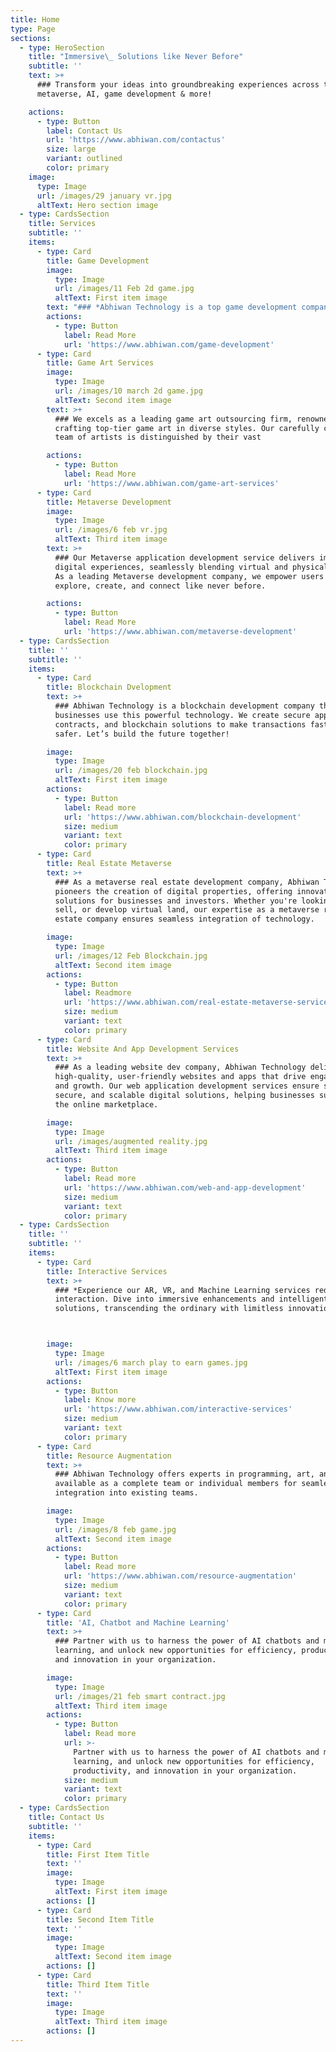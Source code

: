 ```yaml
---
title: Home
type: Page
sections:
  - type: HeroSection
    title: "Immersive\_ Solutions like Never Before"
    subtitle: ''
    text: >+
      ### Transform your ideas into groundbreaking experiences across the best
      metaverse, AI, game development & more!

    actions:
      - type: Button
        label: Contact Us
        url: 'https://www.abhiwan.com/contactus'
        size: large
        variant: outlined
        color: primary
    image:
      type: Image
      url: /images/29 january vr.jpg
      altText: Hero section image
  - type: CardsSection
    title: Services
    subtitle: ''
    items:
      - type: Card
        title: Game Development
        image:
          type: Image
          url: /images/11 Feb 2d game.jpg
          altText: First item image
        text: "### *Abhiwan Technology is a top game development company in India, blending creativity with technology to create engaging games. Our expert team uses the latest tools to build immersive worlds that players love. Among leading game development companies, we have a strong track record of turning game ideas into reality.*\_\n\n\n\n"
        actions:
          - type: Button
            label: Read More
            url: 'https://www.abhiwan.com/game-development'
      - type: Card
        title: Game Art Services
        image:
          type: Image
          url: /images/10 march 2d game.jpg
          altText: Second item image
        text: >+
          ### We excels as a leading game art outsourcing firm, renowned for
          crafting top-tier game art in diverse styles. Our carefully curated
          team of artists is distinguished by their vast

        actions:
          - type: Button
            label: Read More
            url: 'https://www.abhiwan.com/game-art-services'
      - type: Card
        title: Metaverse Development
        image:
          type: Image
          url: /images/6 feb vr.jpg
          altText: Third item image
        text: >+
          ### Our Metaverse application development service delivers immersive
          digital experiences, seamlessly blending virtual and physical worlds.
          As a leading Metaverse development company, we empower users to
          explore, create, and connect like never before.

        actions:
          - type: Button
            label: Read More
            url: 'https://www.abhiwan.com/metaverse-development'
  - type: CardsSection
    title: ''
    subtitle: ''
    items:
      - type: Card
        title: Blockchain Dvelopment
        text: >+
          ### Abhiwan Technology is a blockchain development company that helps
          businesses use this powerful technology. We create secure apps, smart
          contracts, and blockchain solutions to make transactions faster and
          safer. Let’s build the future together!

        image:
          type: Image
          url: /images/20 feb blockchain.jpg
          altText: First item image
        actions:
          - type: Button
            label: Read more
            url: 'https://www.abhiwan.com/blockchain-development'
            size: medium
            variant: text
            color: primary
      - type: Card
        title: Real Estate Metaverse
        text: >+
          ### As a metaverse real estate development company, Abhiwan Technology
          pioneers the creation of digital properties, offering innovative
          solutions for businesses and investors. Whether you're looking to buy,
          sell, or develop virtual land, our expertise as a metaverse real
          estate company ensures seamless integration of technology.

        image:
          type: Image
          url: /images/12 Feb Blockchain.jpg
          altText: Second item image
        actions:
          - type: Button
            label: Readmore
            url: 'https://www.abhiwan.com/real-estate-metaverse-service'
            size: medium
            variant: text
            color: primary
      - type: Card
        title: Website And App Development Services
        text: >+
          ### As a leading website dev company, Abhiwan Technology delivers
          high-quality, user-friendly websites and apps that drive engagement
          and growth. Our web application development services ensure seamless,
          secure, and scalable digital solutions, helping businesses succeed in
          the online marketplace.​

        image:
          type: Image
          url: /images/augmented reality.jpg
          altText: Third item image
        actions:
          - type: Button
            label: Read more
            url: 'https://www.abhiwan.com/web-and-app-development'
            size: medium
            variant: text
            color: primary
  - type: CardsSection
    title: ''
    subtitle: ''
    items:
      - type: Card
        title: Interactive Services
        text: >+
          ### *Experience our AR, VR, and Machine Learning services redefining
          interaction. Dive into immersive enhancements and intelligent
          solutions, transcending the ordinary with limitless innovation.*



        image:
          type: Image
          url: /images/6 march play to earn games.jpg
          altText: First item image
        actions:
          - type: Button
            label: Know more
            url: 'https://www.abhiwan.com/interactive-services'
            size: medium
            variant: text
            color: primary
      - type: Card
        title: Resource Augmentation
        text: >+
          ### Abhiwan Technology offers experts in programming, art, and UI/UX,
          available as a complete team or individual members for seamless
          integration into existing teams.

        image:
          type: Image
          url: /images/8 feb game.jpg
          altText: Second item image
        actions:
          - type: Button
            label: Read more
            url: 'https://www.abhiwan.com/resource-augmentation'
            size: medium
            variant: text
            color: primary
      - type: Card
        title: 'AI, Chatbot and Machine Learning'
        text: >+
          ### Partner with us to harness the power of AI chatbots and machine
          learning, and unlock new opportunities for efficiency, productivity,
          and innovation in your organization.

        image:
          type: Image
          url: /images/21 feb smart contract.jpg
          altText: Third item image
        actions:
          - type: Button
            label: Read more
            url: >-
              Partner with us to harness the power of AI chatbots and machine
              learning, and unlock new opportunities for efficiency,
              productivity, and innovation in your organization. 
            size: medium
            variant: text
            color: primary
  - type: CardsSection
    title: Contact Us
    subtitle: ''
    items:
      - type: Card
        title: First Item Title
        text: ''
        image:
          type: Image
          altText: First item image
        actions: []
      - type: Card
        title: Second Item Title
        text: ''
        image:
          type: Image
          altText: Second item image
        actions: []
      - type: Card
        title: Third Item Title
        text: ''
        image:
          type: Image
          altText: Third item image
        actions: []
---
```

